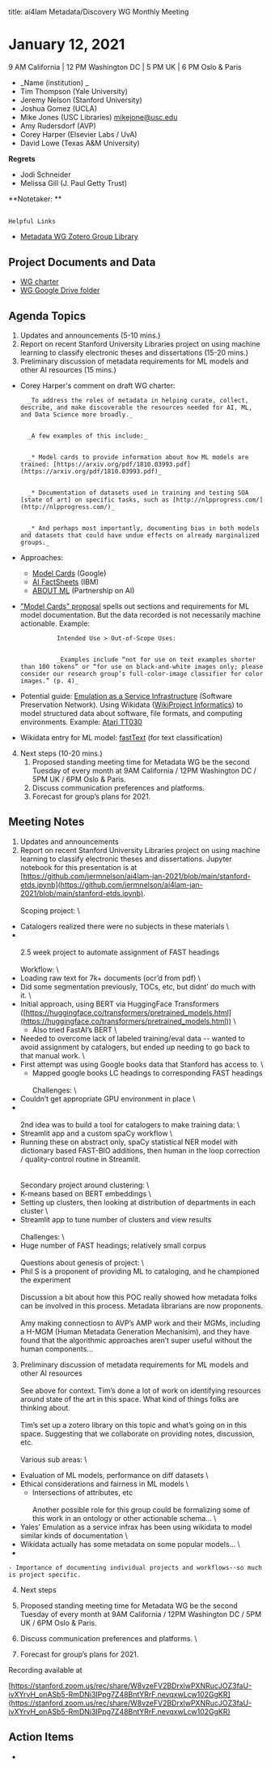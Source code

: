 title: ai4lam Metadata/Discovery WG Monthly Meeting

# January 12, 2021

9 AM California | 12 PM Washington DC | 5 PM UK | 6 PM Oslo & Paris


* _Name (institution) _
* Tim Thompson (Yale University)
* Jeremy Nelson (Stanford University)
* Joshua Gomez (UCLA)
* Mike Jones (USC Libraries) mikejone@usc.edu
* Amy Rudersdorf (AVP)
* Corey Harper (Elsevier Labs / UvA)
* David Lowe (Texas A&M University)

**Regrets**



* Jodi Schneider
* Melissa Gill (J. Paul Getty Trust)

**Notetaker: **


## 
    Helpful Links



* [Metadata WG Zotero Group Library](https://www.zotero.org/groups/2709151/ai4lam_metadata_wg/library)


## Project Documents and Data



* [WG charter](https://drive.google.com/file/d/1ypcx2F30siqr-KYOKFZtVv8h9PIS9a77/view?usp=sharing)
* [WG Google Drive folder](https://drive.google.com/drive/folders/1cpZtbjKadgD30794fD97XY-EChUSy2r9?usp=sharing)


## Agenda Topics



1. Updates and announcements (5-10 mins.)
2. Report on recent Stanford University Libraries project on using machine learning to classify electronic theses and dissertations (15-20 mins.)
3. Preliminary discussion of metadata requirements for ML models and other AI resources (15 mins.)
* Corey Harper's comment on draft WG charter:

        _To address the roles of metadata in helping curate, collect, describe, and make discoverable the resources needed for AI, ML, and Data Science more broadly._


        _A few examples of this include:_


        _* Model cards to provide information about how ML models are trained: [https://arxiv.org/pdf/1810.03993.pdf](https://arxiv.org/pdf/1810.03993.pdf)_


        _* Documentation of datasets used in training and testing SOA [state of art] on specific tasks, such as [http://nlpprogress.com/](http://nlpprogress.com/)_


        _* And perhaps most importantly, documenting bias in both models and datasets that could have undue effects on already marginalized groups._

* Approaches:
    * [Model Cards](https://modelcards.withgoogle.com/about) (Google)
    * [AI FactSheets](https://aifs360.mybluemix.net/) (IBM)
    * [ABOUT ML](https://www.partnershiponai.org/about-ml/) (Partnership on AI)
* ["Model Cards" proposal](https://arxiv.org/pdf/1810.03993.pdf) spells out sections and requirements for ML model documentation. But the data recorded is not necessarily machine actionable. Example:

                Intended Use > Out-of-Scope Uses:


                _Examples include “not for use on text examples shorter than 100 tokens” or “for use on black-and-white images only; please consider our research group’s full-color-image classifier for color images.” (p. 4)_

* Potential guide: [Emulation as a Service Infrastructure](https://www.softwarepreservationnetwork.org/emulation-as-a-service-infrastructure/) (Software Preservation Network). Using Wikidata ([WikiProject Informatics](https://www.wikidata.org/wiki/Wikidata:WikiProject_Informatics)) to model structured data about software, file formats, and computing environments. Example: [Atari TT030](https://www.wikidata.org/wiki/Q740626)
* Wikidata entry for ML model: [fastText](https://www.wikidata.org/wiki/Q29124045) (for text classification)
4. Next steps (10-20 mins.)
    1. Proposed standing meeting time for Metadata WG be the second Tuesday of every month at 9AM California / 12PM Washington DC / 5PM UK / 6PM Oslo & Paris.
    2. Discuss communication preferences and platforms.
    3. Forecast for group’s plans for 2021.


## Meeting Notes



1. Updates and announcements
2. Report on recent Stanford University Libraries project on using machine learning to classify electronic theses and dissertations. Jupyter notebook for this presentation is at [https://github.com/jermnelson/ai4lam-jan-2021/blob/main/stanford-etds.ipynb](https://github.com/jermnelson/ai4lam-jan-2021/blob/main/stanford-etds.ipynb). \
 \
Scoping project: \
- Catalogers realized there were no subjects in these materials \
- \
 \
2.5 week project to automate assignment of FAST headings  \
 \
Workflow: \
- Loading raw text for 7k+ documents (ocr’d from pdf) \
- Did some segmentation previously, TOCs, etc, but didnt’ do much with it. \
- Initial approach, using BERT via HuggingFace Transformers ([https://huggingface.co/transformers/pretrained_models.html](https://huggingface.co/transformers/pretrained_models.html)) \
	- Also tried FastAI’s BERT \
- Needed to overcome lack of labeled training/eval data -- wanted to avoid assignment by catalogers, but ended up needing to go back to that manual work. \
- First attempt was using Google books data that Stanford has access to. \
	- Mapped google books LC headings to corresponding FAST headings \
 \
Challenges: \
- Couldn’t get appropriate GPU environment in place \
-  \
 \
2nd idea was to build a tool for catalogers to make training data: \
- Streamlit app and a custom spaCy workflow \
- Running these on abstract only, spaCy statistical NER model with dictionary based FAST-BIO additions, then human in the loop correction / quality-control routine in Streamlit. \
 \
 \
Secondary project around clustering: \
- K-means based on BERT embeddings \
- Setting up clusters, then looking at distribution of departments in each cluster \
- Streamlit app to tune number of clusters and view results \
 \
Challenges: \
- Huge number of FAST headings; relatively small corpus \
 \
Questions about genesis of project: \
- Phil S is a proponent of providing ML to cataloging, and he championed the experiment \
 \
Discussion a bit about how this POC really showed how metadata folks can be involved in this process. Metadata librarians are now proponents. \
 \
Amy making connectiosn to AVP’s AMP work and their MGMs, including a H-MGM (Human Metadata Generation Mechanisim), and they have found that the algorithmic approaches aren’t super useful without the human components...
3. Preliminary discussion of metadata requirements for ML models and other AI resources \
 \
See above for context. Tim’s done a lot of work on identifying resources around state of the art in this space. What kind of things folks are thinking about. \
 \
Tim’s set up a zotero library on this topic and what’s going on in this space. Suggesting that we collaborate on providing notes, discussion, etc.  \
 \
Various sub areas: \
- Evaluation of ML models, performance on diff datasets \
- Ethical considerations and fairness in ML models \
	- Intersections of attributes, etc \
 \
Another possible role for this group could be formalizing some of this work in an ontology or other actionable schema… \
- Yales’ Emulation as a service infrax has been using wikidata to model similar kinds of documentation \
- Wikidata actually has some metadata on some popular models… \
- 

    - Importance of documenting individual projects and workflows--so much is project specific. 

4. Next steps 
1. Proposed standing meeting time for Metadata WG be the second Tuesday of every month at 9AM California / 12PM Washington DC / 5PM UK / 6PM Oslo & Paris.
2. Discuss communication preferences and platforms. \

3. Forecast for group’s plans for 2021.

Recording available at 

[https://stanford.zoom.us/rec/share/W8vzeFV2BDrxlwPXNRucJOZ3faU-ivXYrvH_onASb5-RmDNi3IPpg7Z48BntYRrF.nevqxwLcw102GgKR](https://stanford.zoom.us/rec/share/W8vzeFV2BDrxlwPXNRucJOZ3faU-ivXYrvH_onASb5-RmDNi3IPpg7Z48BntYRrF.nevqxwLcw102GgKR)


## Action Items



* 

